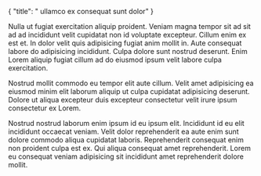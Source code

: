 {
  "title": " ullamco ex consequat sunt dolor"
}

Nulla ut fugiat exercitation aliquip proident. Veniam magna tempor sit ad sit ad ad incididunt velit cupidatat non id voluptate excepteur. Cillum enim ex est et. In dolor velit quis adipisicing fugiat anim mollit in. Aute consequat labore do adipisicing incididunt. Culpa dolore sunt nostrud deserunt. Enim Lorem aliquip fugiat cillum ad do eiusmod ipsum velit labore culpa exercitation.

Nostrud mollit commodo eu tempor elit aute cillum. Velit amet adipisicing ea eiusmod minim elit laborum aliquip ut culpa cupidatat adipisicing deserunt. Dolore ut aliqua excepteur duis excepteur consectetur velit irure ipsum consectetur ex Lorem.

Nostrud nostrud laborum enim ipsum id eu ipsum elit. Incididunt id eu elit incididunt occaecat veniam. Velit dolor reprehenderit ea aute enim sunt dolore commodo aliqua cupidatat laboris. Reprehenderit consequat enim non proident culpa est ex. Qui aliqua consequat amet reprehenderit. Lorem eu consequat veniam adipisicing sit incididunt amet reprehenderit dolore mollit.